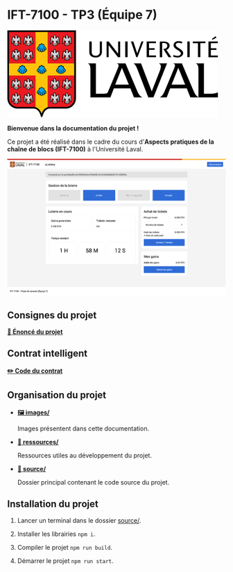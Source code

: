 # IFT-7100 - TP3 (Équipe 7)

![Université Laval](images/logo.svg)

__Bienvenue dans la documentation du projet !__

Ce projet a été réalisé dans le cadre du cours d'**Aspects pratiques de la chaîne de blocs (IFT-7100)** à l'Université Laval.

![Présentation](images/screenshot.png)

## Consignes du projet

__[:page_facing_up: Énoncé du projet](ressources/enonce.pdf)__

## Contrat intelligent

__[:pencil2: Code du contrat](source/contracts/ULottery.sol)__

## Organisation du projet

* __[:framed_picture: images/](images/)__

  Images présentent dans cette documentation.

* __[:volcano: ressources/](ressources/)__

  Ressources utiles au développement du projet.

* __[:rocket: source/](source/)__

  Dossier principal contenant le code source du projet.

## Installation du projet

1. Lancer un terminal dans le dossier [source/](source/).

2. Installer les librairies `npm i`.

3. Compiler le projet `npm run build`.

3. Démarrer le projet `npm run start`.
